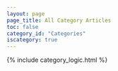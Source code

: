 ```yaml
---
layout: page
page_title: All Category Articles
toc: false
category_id: "Categories"
iscategory: true
---
```



{% include category_logic.html %}
